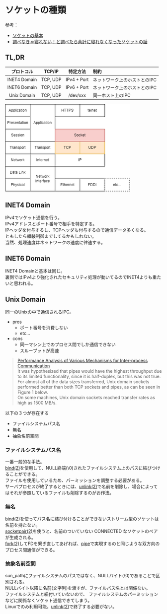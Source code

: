 # ソケットの種類

参考：

- [ソケットの基本](http://software.aufheben.info/contents.html?contents_key=kouza_socket01)
- [調べなきゃ寝れない！と調べたら余計に寝れなくなったソケットの話](https://qiita.com/kuni-nakaji/items/d11219e4ad7c74ece748)

## TL,DR

|プロトコル|TCP/IP|特定方法|制約|
|:----------:|:------:|:-------:|:--|
|INET4 Domain|TCP, UDP|IPv4 + Port|ネットワーク上のホストとのIPC|
|INET6 Domain|TCP, UDP|IPv6 + Port|ネットワーク上のホストとのIPC|
|Unix  Domain|TCP, UDP|/dev/xxx|同一ホスト上のIPC|

![OSI](./img/osi-Socket.drawio.png)

## INET4 Domain

IPv4でソケット通信を行う。  
IPv4アドレスとポート番号で相手を特定する。  
IPヘッダを付与するし、TCPヘッダも付与するので通信データ多くなる。  
ともしたら輻輳制御までしてるかもしれない。  
当然、処理速度はネットワークの速度に律速する。

## INET6 Domain

INET4 Domainと基本は同じ。  
裏側ではIPv4より強化されたセキュリティ処理が動いてるのでINET4よりも重たいと思われる。

## Unix Domain

同一のUnixの中で通信されるIPC。

- pros
  - ポート番号を消費しない
  - etc...
- cons
  - 同一マシン上でのプロセス間でしか通信できない
  - スループットが高速

> [Performance Analysis of Various Mechanisms
for Inter-process Communication](http://osnet.cs.binghamton.edu/publications/TR-20070820.pdf)  
> It was hypothesized that pipes would have the highest throughput due to its limited functionality, since it is half-duplex, but this was not true. For almost all of the data sizes transferred, Unix domain sockets performed better than both TCP sockets and pipes, as can be seen in Figure 1 below.  
> On some machines, Unix domain sockets reached transfer rates as high as 1500 MB/s.

以下の３つが存在する

- ファイルシステムパス名
- 無名
- 抽象名前空間

### ファイルシステムパス名

一番一般的な手法。  
[bind(2)](http://linuxjm.osdn.jp/html/LDP_man-pages/man2/bind.2.html)を使用して、NULL終端(\0)されたファイルシステム上のパスに結びつけることができる。  
ファイルを使用しているため、パーミッションを調整する必要がある。  
サーバプロセスが終了するときには、[unlink(2)](http://linuxjm.osdn.jp/html/LDP_man-pages/man2/unlink.2.html)で名前を削除し、場合によってはそれが参照しているファイルも削除するのがお作法。

### 無名

[bind(2)](http://linuxjm.osdn.jp/html/LDP_man-pages/man2/bind.2.html)を使ってパス名に結び付けることができないストリーム型のソケットは名前を持たない。  
[socketpair(2)](http://linuxjm.osdn.jp/html/LDP_man-pages/man2/socketpair.2.html)を使うと、名前のついていない CONNECTED なソケットのペアが生成される。  
[fork(2)](https://linuxjm.osdn.jp/html/LDP_man-pages/man2/fork.2.html)してFDを繋ぎ直してあげれば、[pipe](https://linuxjm.osdn.jp/html/LDP_man-pages/man2/pipe.2.html)で実現するのと同じような双方向のプロセス間通信ができる。

### 抽象名前空間

sun_pathにファイルシステムのパスではなく、NULLバイト(\0)であることで区別される。  
NULLバイト以降に名前(文字列)を渡すが、ファイルパス名とは関係ない。  
ファイルシステムと紐付いていないので、 ファイルシステムのパーミッションなどに関係なくソケット通信できてしまう。  
Linuxでのみ利用可能。[unlink(2)](http://linuxjm.osdn.jp/html/LDP_man-pages/man2/unlink.2.html)で終了する必要がない。
